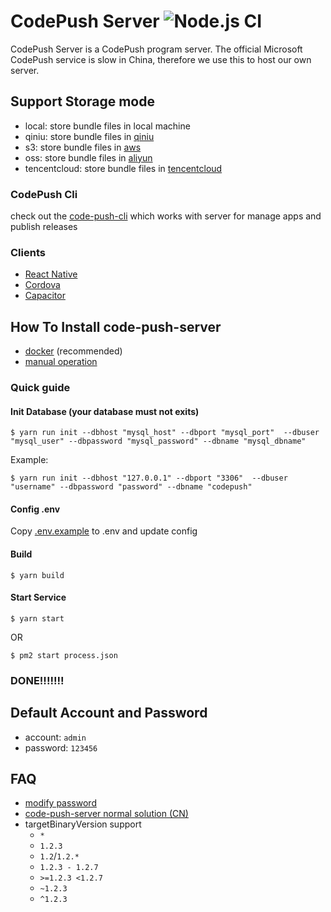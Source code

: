 # CodePush Server ![Node.js CI](https://github.com/shm-open/code-push-server/workflows/Node.js%20CI/badge.svg)

CodePush Server is a CodePush program server. The official Microsoft CodePush service is slow in China, therefore we use this to host our own server.

## Support Storage mode

-   local: store bundle files in local machine
-   qiniu: store bundle files in [qiniu](http://www.qiniu.com/)
-   s3: store bundle files in [aws](https://aws.amazon.com/)
-   oss: store bundle files in [aliyun](https://www.aliyun.com/product/oss)
-   tencentcloud: store bundle files in [tencentcloud](https://cloud.tencent.com/product/cos)


### CodePush Cli

check out the [code-push-cli](https://github.com/shm-open/code-push-cli) which works with server for manage apps and publish releases

### Clients

-   [React Native](https://github.com/Microsoft/react-native-code-push)
-   [Cordova](https://github.com/microsoft/cordova-plugin-code-push)
-   [Capacitor](https://github.com/mapiacompany/capacitor-codepush)

## How To Install code-push-server

-   [docker](./docs/install-server-by-docker.md) (recommended)
-   [manual operation](./docs/install-server.md)

### Quick guide
#### Init Database (your database must not exits)
```shell
$ yarn run init --dbhost "mysql_host" --dbport "mysql_port"  --dbuser "mysql_user" --dbpassword "mysql_password" --dbname "mysql_dbname"
```
Example:
```shell
$ yarn run init --dbhost "127.0.0.1" --dbport "3306"  --dbuser "username" --dbpassword "password" --dbname "codepush"
```
#### Config .env
Copy [.env.example](.env.example) to .env and update config
#### Build
```shell
$ yarn build
```
#### Start Service
```shell
$ yarn start
```
OR

```shell
$ pm2 start process.json
```
### DONE!!!!!!!

## Default Account and Password

-   account: `admin`
-   password: `123456`

## FAQ

-   [modify password](https://github.com/lisong/code-push-server/issues/43)
-   [code-push-server normal solution (CN)](https://github.com/lisong/code-push-server/issues/135)
-   targetBinaryVersion support
    -   `*`
    -   `1.2.3`
    -   `1.2`/`1.2.*`
    -   `1.2.3 - 1.2.7`
    -   `>=1.2.3 <1.2.7`
    -   `~1.2.3`
    -   `^1.2.3`
